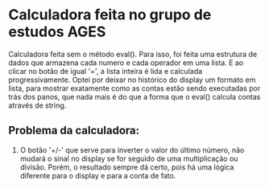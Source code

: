 # Calculadora feita no grupo de estudos AGES

Calculadora feita sem o método eval(). Para isso, foi feita uma estrutura de dados que armazena cada numero e cada operador em
uma lista. E ao clicar no botão de igual '=', a lista inteira é lida e calculada progressivamente.
Optei por deixar no histórico do display um formato em lista, para mostrar exatamente como as contas estão sendo
executadas por trás dos panos, que nada mais é do que a forma que o eval() calcula contas através de string.

## Problema da calculadora:
  1. O botão '+/-' que serve para inverter o valor do último número, não mudará o sinal no display se for seguido
de uma multiplicação ou divisão. Porém, o resultado sempre dá certo, pois há uma lógica diferente para o display
e para a conta de fato.
